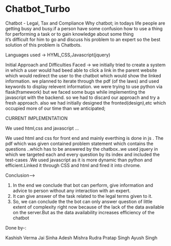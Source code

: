 # Chatbot_Turbo
Chatbot - Legal, Tax and Compliance
Why chatbot;
in todays life people are getting busy and busy.if a person have some confusion how to use a thing for performing
a task or to gain knowledge about some thing  
it’s difficult for him to go and discuss his problem to an expert so the best solution of this problem is Chatbots.

Languages used ->
HYML,CSS,Javascript(jquery)

Initial Approach and Difficulties Faced ->
we initially tried to create a system in which a user would had beed able to click a link in the parent website which would redirect 
the user to the chatbot which would show the linked information.
we planned to iterate through the pdf (of the laws) and used keywords to display relevent information.
we  were trying to use python via flask(framework) but we faced some bugs while implementing the javascript with the backend.
so we had to discard our approach and try a fresh approach.
also we had initially designed the fronted(design),etc which occupied more of our time than we anticipated;

CURRENT IMPLEMENTATION

We used html,css and javascript ...

We used html and css for front end and mainly everthing is done in js . The pdf which was given contained problem statement which contains 
the questions ..which has to be answered by the chatbox..we used jquery in which we targeted each and every question by its index and
included  the test-cases .We used javascript as it is more dynamic than python and efficient.Linked it through CSS and html and fired it into chrome.


Conclusion-->
1.	In the end we conclude that bot can perform, give information and advice to person without any interaction with an expert.
2.	It can give answer of the task related to the legal terms given to it.
3.	So, we can conclude the the bot can only answer question of little extent of complexity right
  	 now because of the lack of the data available on the server.But as the data availability increases efficiency of the chatbot
     
 
Done by-:

Kashish Verma
Jai Sinha
Adesh Mishra
Rudra Pratap Singh
Ayush Singh
